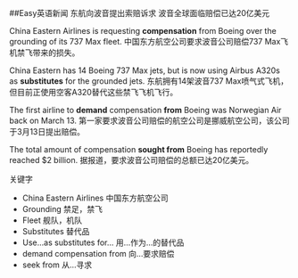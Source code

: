##Easy英语新闻 东航向波音提出索赔诉求 波音全球面临赔偿已达20亿美元

China Eastern Airlines is requesting **compensation** from Boeing over the grounding of its 737 Max fleet. 中国东方航空公司要求波音公司赔偿737 Max飞机禁飞带来的损失。 

China Eastern has 14 Boeing 737 Max jets, but is now using Airbus A320s as **substitutes** for the grounded jets. 东航拥有14架波音737 Max喷气式飞机，但目前正使用空客A320替代这些禁飞飞机飞行。  

The first airline to **demand** compensation **from** Boeing was Norwegian Air back on March 13. 第一家要求波音公司赔偿的航空公司是挪威航空公司，该公司于3月13日提出赔偿。 

The total amount of compensation **sought from** Boeing has reportedly reached $2 billion. 据报道，要求波音公司赔偿的总额已达20亿美元。

关键字

+ China Eastern Airlines 中国东方航空公司 
+ Grounding 禁足，禁飞 
+ Fleet 舰队，机队
+ Substitutes 替代品  
+ Use…as substitutes for… 用…作为…的替代品  
+ demand compensation from 向…要求赔偿  
+ seek from 从…寻求